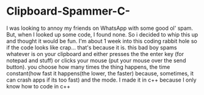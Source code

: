 # Clipboard-Spammer-C-
I was looking to annoy my friends on WhatsApp with some good ol' spam. But, when I looked up some code, I found none. So i decided to whip this up and thought it would be fun. I'm about 1 week into this coding rabbit hole so if the code looks like crap... that's because it is. this bad boy spams whatever is on your clipboard and either presses the the enter key (for notepad and stuff) or clicks your mouse (put your mouse over the send button). you choose how many times the thing happens, the time constant(how fast it happens(the lower, the faster) because, sometimes, it can crash apps if its too fast) and the mode. I made it in c++ because I only know how to code in c++
